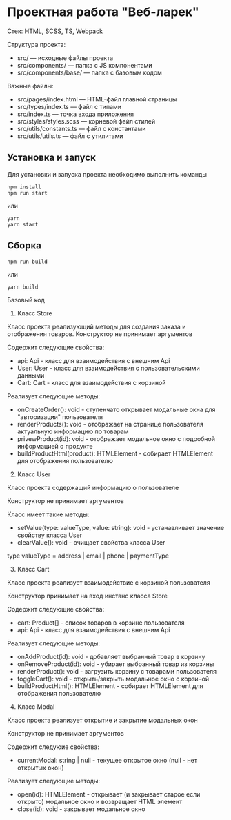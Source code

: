 # Проектная работа "Веб-ларек"

Стек: HTML, SCSS, TS, Webpack

Структура проекта:

- src/ — исходные файлы проекта
- src/components/ — папка с JS компонентами
- src/components/base/ — папка с базовым кодом

Важные файлы:

- src/pages/index.html — HTML-файл главной страницы
- src/types/index.ts — файл с типами
- src/index.ts — точка входа приложения
- src/styles/styles.scss — корневой файл стилей
- src/utils/constants.ts — файл с константами
- src/utils/utils.ts — файл с утилитами

## Установка и запуск

Для установки и запуска проекта необходимо выполнить команды

```
npm install
npm run start
```

или

```
yarn
yarn start
```

## Сборка

```
npm run build
```

или

```
yarn build
```

Базовый код

1. Класс Store<T>

Класс проекта реализующий методы для создания заказа и отображения товаров.
Конструктор не принимает аргументов

Содержит следующие свойства:

- api: Api - класс для взаимодействия с внешним Api
- User: User - класс для взаимодействия с пользовательскими данными
- Cart: Cart - класс для взаимодействия с корзиной

Реализует следующие методы:

- onCreateOrder(): void - ступенчато открывает модальные окна для "авторизации" пользователя
- renderProducts(): void - отображает на странице пользователя актуальную информацию по товарам
- privewProduct(id): void - отображает модальное окно с подробной информацией о продукте
- buildProductHtml(product): HTMLElement - собирает HTMLElement для отображения пользователю

2. Класс User

Класс проекта содержащий информацию о пользователе

Конструктор не принимает аргументов

Класс имеет такие методы:

- setValue(type: valueType, value: string): void - устанавливает значение свойству класса User
- clearValue(): void - очищает свойства класса User

type valueType = address | email | phone | paymentType

3. Класс Cart

Класс проекта реализует взаимодействие с корзиной пользователя

Конструктор принимает на вход инстанс класса Store

Содержит следующие свойства:

- cart: Product[] - список товаров в корзине пользователя
- api: Api - класс для взаимодействия с внешним Api

Реализует следующие методы:

- onAddProduct(id): void - добавляет выбранный товар в корзину
- onRemoveProduct(id): void - убирает выбранный товар из корзины
- renderProduct(): void - загрузить корзину с товарами пользователя
- toggleCart(): void - открыть/закрыть модальное окно с корзиной
- buildProductHtml(): HTMLElement - собирает HTMLElement для отображения пользователю

4. Класс Modal

Класс проекта реализует открытие и закрытие модальных окон

Конструктор не принимает аргументов

Содержит следуюие свойства:

- currentModal: string | null - текущее открытое окно (null - нет открытых окон)

Реализует следующие методы:

- open(id): HTMLElement - открывает (и закрывает старое если открыто) модальное окно и возвращает HTML элемент
- close(id): void - закрывает модальное окно
